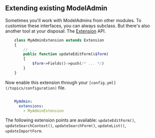 ## Extending existing ModelAdmin

Sometimes you'll work with ModelAdmins from other modules. To customise these interfaces, you can always subclass. But there's
also another tool at your disposal: The [Extension](api:SilverStripe\Core\Extension) API.


```php
	class MyAdminExtension extends Extension 
	{
		// ...
		public function updateEditForm(&$form) 
		{
			$form->Fields()->push(/* ... */)
		}
	}
```

Now enable this extension through your `[config.yml](/topics/configuration)` file.


```yml

	MyAdmin:
	  extensions:
	    - MyAdminExtension
```

The following extension points are available: `updateEditForm()`, `updateSearchContext()`,
`updateSearchForm()`, `updateList()`, `updateImportForm`.
